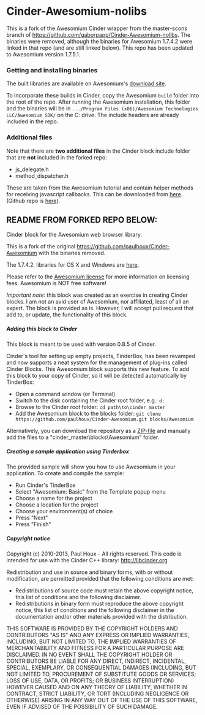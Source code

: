Cinder-Awesomium-nolibs
=======================

This is a fork of the Awesomium Cinder wrapper from the master-scons branch of https://github.com/gaborpapp/Cinder-Awesomium-nolibs. The binaries were removed, although the binaries for Awesomium 1.7.4.2 were linked in that repo (and are still linked below). This repo has been updated to Awesomium version 1.7.5.1.

### Getting and installing binaries
The built libraries are available on Awesomium's [download site](http://www.awesomium.com/download).

To incorporate these builds in Cinder, copy the Awesomium `build` folder into the root of the repo. After running the Awesomium installation, this folder and the binaries will be in `.../Program Files (x86)/Awesomium Technologies LLC/Awesomium SDK/` on the C: drive. The include headers are already included in the repo.

### Additional files
Note that there are **two additional files** in the Cinder block include folder that are **not** included in the forked repo:

- js_delegate.h
- method_dispatcher.h

These are taken from the Awesomium tutorial and contain helper methods for receiving javascript callbacks. This can be downloaded from [here](http://wiki.awesomium.com/tutorials/tutorial-3-hooking-up-events.html). (Github repo is [here](https://github.com/awesomium/tutorial-framework)).

## README FROM FORKED REPO BELOW:
Cinder block for the Awesomium web browser library.

This is a fork of the original https://github.com/paulhoux/Cinder-Awesomium with the binaries removed.

The 1.7.4.2. libraries for OS X and Windows are [here](https://app.box.com/s/gs0l1dgwbn0fr26wztixy1gjr4q2v9wo).

Please refer to the [Awesomium license](https://raw.github.com/paulhoux/Cinder-Awesomium/master/LICENSE.txt) for more information on licensing fees. Awesomium is NOT free software!

*Important note*: this block was created as an exercise in creating Cinder blocks. I am not an avid user of Awesomium, nor affiliated, least of all an expert. The block is provided as is. However, I will accept pull request that add to, or update, the functionality of this block.


##### Adding this block to Cinder
This block is meant to be used with version 0.8.5 of Cinder.

Cinder's tool for setting up empty projects, TinderBox, has been revamped and now supports a neat system for the management of plug-ins called Cinder Blocks. This Awesomium block supports this new feature. To add this block to your copy of Cinder, so it will be detected automatically by TinderBox:
* Open a command window (or Terminal)
* Switch to the disk containing the Cinder root folder, e.g.: ```d:```
* Browse to the Cinder root folder: ```cd path\to\cinder_master```
* Add the Awesomium block to the blocks folder: ```git clone https://github.com/paulhoux/Cinder-Awesomium.git blocks/Awesomium```

Alternatively, you can download the repository as a [ZIP-file](https://github.com/paulhoux/Cinder-Awesomium/zipball/master) and manually add the files to a "cinder_master\blocks\Awesomium" folder.


##### Creating a sample application using Tinderbox
The provided sample will show you how to use Awesomium in your application. To create and compile the sample:
* Run Cinder's TinderBox
* Select "Awesomium: Basic" from the Template popup menu
* Choose a name for the project
* Choose a location for the project
* Choose your environment(s) of choice
* Press "Next"
* Press "Finish"


##### Copyright notice
Copyright (c) 2010-2013, Paul Houx - All rights reserved.
This code is intended for use with the Cinder C++ library: http://libcinder.org

Redistribution and use in source and binary forms, with or without modification, are permitted provided that
the following conditions are met:

* Redistributions of source code must retain the above copyright notice, this list of conditions and the following disclaimer.
* Redistributions in binary form must reproduce the above copyright notice, this list of conditions and	the following disclaimer in the documentation and/or other materials provided with the distribution.

THIS SOFTWARE IS PROVIDED BY THE COPYRIGHT HOLDERS AND CONTRIBUTORS "AS IS" AND ANY EXPRESS OR IMPLIED WARRANTIES, INCLUDING, BUT NOT LIMITED TO, THE IMPLIED WARRANTIES OF MERCHANTABILITY AND FITNESS FOR A PARTICULAR PURPOSE ARE DISCLAIMED. IN NO EVENT SHALL THE COPYRIGHT HOLDER OR CONTRIBUTORS BE LIABLE FOR ANY DIRECT, INDIRECT, INCIDENTAL, SPECIAL, EXEMPLARY, OR CONSEQUENTIAL DAMAGES (INCLUDING, BUT NOT LIMITED TO, PROCUREMENT OF SUBSTITUTE GOODS OR SERVICES; LOSS OF USE, DATA, OR PROFITS; OR BUSINESS INTERRUPTION) HOWEVER CAUSED AND ON ANY THEORY OF LIABILITY, WHETHER IN CONTRACT, STRICT LIABILITY, OR TORT (INCLUDING
NEGLIGENCE OR OTHERWISE) ARISING IN ANY WAY OUT OF THE USE OF THIS SOFTWARE, EVEN IF ADVISED OF THE POSSIBILITY OF SUCH DAMAGE.
